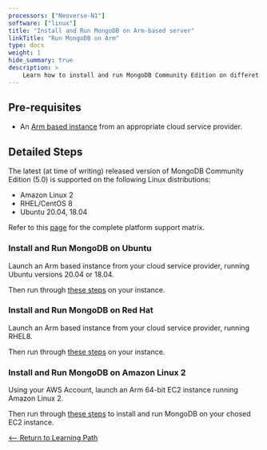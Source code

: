 ```yaml
---
processors: ["Neoverse-N1"]
software: ["linux"]
title: "Install and Run MongoDB on Arm-based server"
linkTitle: "Run MongoDB on Arm"
type: docs
weight: 1
hide_summary: true
description: >
    Learn how to install and run MongoDB Community Edition on differet flavors of AWS EC2 instances powered by Arm64 achitecture.
---
```


## Pre-requisites

* An [Arm based instance](/cloud/providers) from an appropriate cloud service provider.

## Detailed Steps

The latest (at time of writing) released version of MongoDB Community Edition (5.0) is supported on the following Linux distributions:

* Amazon Linux 2
* RHEL/CentOS 8
* Ubuntu 20.04, 18.04

Refer to this [page](https://www.mongodb.com/docs/manual/administration/production-notes/#platform-support-matrix) for the complete platform support matrix.

### Install and Run MongoDB on Ubuntu

Launch an Arm based instance from your cloud service provider, running Ubuntu versions 20.04 or 18.04.

Then run through [these steps](https://www.mongodb.com/docs/manual/tutorial/install-mongodb-on-ubuntu/) on your instance.

### Install and Run MongoDB on Red Hat

Launch an Arm based instance from your cloud service provider, running RHEL8.

Then run through [these steps](https://www.mongodb.com/docs/manual/tutorial/install-mongodb-on-red-hat/) on your instance.

### Install and Run MongoDB on Amazon Linux 2

Using your AWS Account, launch an Arm 64-bit EC2 instance running Amazon Linux 2.

Then run through [these steps](https://www.mongodb.com/docs/manual/tutorial/install-mongodb-on-amazon/) to install and run MongoDB on your chosed EC2 instance.

[<-- Return to Learning Path](/cloud/mongodb/#sections)
